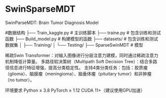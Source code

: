# SwinSparseMDT
SwinParseMDT: Brain Tumor Diagnosis Model

#数据结构
├── Train_kaggle.py                 # 主训练脚本
├── traine.py                # 包含训练和测试函数
├── Build_model.py           # 构建模型的函数
├── datasets/                # 包含训练和测试数据集
│   ├── Training/
│   └── Testing/
├── SparseSwinMDT              # 模型

稀疏Swin Transformer：对输入图像进行分层注意力建模，同时通过稀疏注意力机制降低计算量。
多路径软决策树（Multipath Soft Decision Tree）：结合多路径信息进行特征增强，提高分类稳定性。
支持4类分类任务：包括：胶质瘤（glioma）、脑膜瘤（meningioma）、脑垂体瘤（pituitary tumor）和非肿瘤（no tumor）。

环境要求
Python ≥ 3.8
PyTorch ≥ 1.12
CUDA 11+（建议使用GPU加速）
